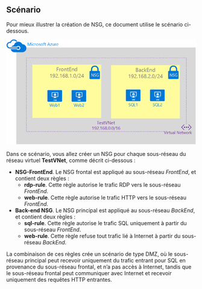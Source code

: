 ## Scénario

Pour mieux illustrer la création de NSG, ce document utilise le scénario ci-dessous.

![Scénario de réseau virtuel](./media/virtual-networks-create-nsg-scenario-include/figure1.png)

Dans ce scénario, vous allez créer un NSG pour chaque sous-réseau du réseau virtuel **TestVNet**, comme décrit ci-dessous :

- **NSG-FrontEnd**. Le NSG frontal est appliqué au sous-réseau *FrontEnd*, et contient deux règles :	
	- **rdp-rule**. Cette règle autorise le trafic RDP vers le sous-réseau *FrontEnd*.
	- **web-rule**. Cette règle autorise le trafic HTTP vers le sous-réseau *FrontEnd*.
- **Back-end NSG**. Le NSG principal est appliqué au sous-réseau *BackEnd*, et contient deux règles :	
	- **sql-rule**. Cette règle autorise le trafic SQL uniquement à partir du sous-réseau *FrontEnd*.
	- **web-rule**. Cette règle refuse tout trafic lié à Internet à partir du sous-réseau *BackEnd*.

La combinaison de ces règles crée un scénario de type DMZ, où le sous-réseau principal peut recevoir uniquement du trafic entrant pour SQL en provenance du sous-réseau frontal, et n’a pas accès à Internet, tandis que le sous-réseau frontal peut communiquer avec Internet et recevoir uniquement des requêtes HTTP entrantes.
 

<!---HONumber=AcomDC_0525_2016-->